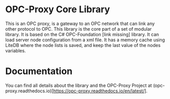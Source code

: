 # OPC-Proxy Core Library

This is an OPC proxy, is a gateway to an OPC network that can link any other protocol to OPC.
This library is the core part of a set of modular library. It is based on the C# OPC-Foundation [link missing] 
library. It can load server node configuration from a xml file. It has a memory cache using LiteDB where the node lists is saved,
and keep the last value of the nodes variables.


# Documentation

You can find all details about the library and the OPC-Proxy Project at (opc-proxy.readthedocs.io)[https://opc-proxy.readthedocs.io/en/latest/].
